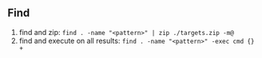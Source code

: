 ## Find

1. find and zip: `find . -name "<pattern>" | zip ./targets.zip -m@`
2. find and execute on all results: `find . -name "<pattern>" -exec cmd {} +`